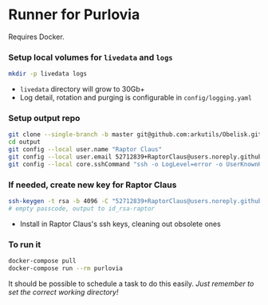 # Runner for Purlovia

Requires Docker.


### Setup local volumes for `livedata` and `logs`
```sh
mkdir -p livedata logs
```
* `livedata` directory will grow to 30Gb+
* Log detail, rotation and purging is configurable in `config/logging.yaml`

### Setup output repo
```sh
git clone --single-branch -b master git@github.com:arkutils/Obelisk.git output
cd output
git config --local user.name "Raptor Claus"
git config --local user.email 52712839+RaptorClaus@users.noreply.github.com
git config --local core.sshCommand "ssh -o LogLevel=error -o UserKnownHostsFile=/dev/null -o StrictHostKeyChecking=no -i /app/config/id_rsa-raptor -F /dev/null"
```

### If needed, create new key for Raptor Claus
```sh
ssh-keygen -t rsa -b 4096 -C "52712839+RaptorClaus@users.noreply.github.com"
# empty passcode, output to id_rsa-raptor
```
* Install in Raptor Claus's ssh keys, cleaning out obsolete ones

### To run it
```sh
docker-compose pull
docker-compose run --rm purlovia
```
It should be possible to schedule a task to do this easily. *Just remember to set the correct working directory!*
